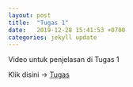 ```yaml
---
layout: post
title:  "Tugas 1"
date:   2019-12-28 15:41:53 +0700
categories: jekyll update
---
```

Video untuk penjelasan di Tugas 1 

Klik disini -> [Tugas][tugas-yt]


[tugas-yt]: https://www.youtube.com/watch?v=Gyodcwy5OHs
